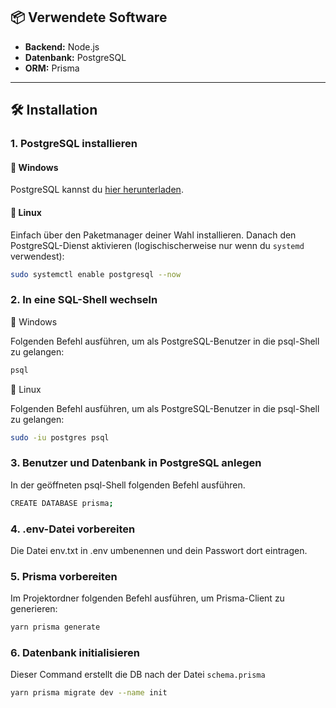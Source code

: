 ## 📦 Verwendete Software

- **Backend:** Node.js  
- **Datenbank:** PostgreSQL  
- **ORM:** Prisma

---

## 🛠️ Installation

### 1. PostgreSQL installieren

#### 🔹 Windows

PostgreSQL kannst du [hier herunterladen](https://www.enterprisedb.com/downloads/postgres-postgresql-downloads).

#### 🔹 Linux

Einfach über den Paketmanager deiner Wahl installieren. Danach den PostgreSQL-Dienst aktivieren (logischischerweise nur wenn du `systemd` verwendest):

```bash
sudo systemctl enable postgresql --now
```


### 2. In eine SQL-Shell wechseln
🔹 Windows

Folgenden Befehl ausführen, um als PostgreSQL-Benutzer in die psql-Shell zu gelangen:
 ```bash
psql 
```
 

🔹 Linux

Folgenden Befehl ausführen, um als PostgreSQL-Benutzer in die psql-Shell zu gelangen:
```bash
sudo -iu postgres psql
```

### 3. Benutzer und Datenbank in PostgreSQL anlegen

In der geöffneten psql-Shell folgenden Befehl ausführen.

```bash
CREATE DATABASE prisma;
```

### 4. .env-Datei vorbereiten

Die Datei env.txt in .env umbenennen und dein Passwort dort eintragen.
### 5. Prisma vorbereiten

Im Projektordner folgenden Befehl ausführen, um Prisma-Client zu generieren:

``` bash
yarn prisma generate
```

### 6. Datenbank initialisieren
Dieser Command erstellt die DB nach der Datei `schema.prisma` 
``` bash
yarn prisma migrate dev --name init
```
